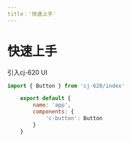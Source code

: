 ```yaml
---
title：'快速上手'
---
```

# 快速上手

引入cj-620 UI

``` js
import { Button } from 'cj-620/index'

    export default {
        name: 'app',
        components: {
            'c-button': Button
        }
    }
```